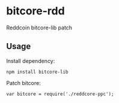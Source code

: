 # bitcore-rdd
Reddcoin bitcore-lib patch

## Usage

Install dependency:
```
npm install bitcore-lib
```

Patch bitcore:
```
var bitcore = require('./reddcore-ppc');
```
